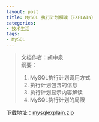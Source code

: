 ```yaml
---
layout: post
title: MySQL 执行计划解读（EXPLAIN）
categories:
- 技术生活
tags:
- MySQL
---
```


>文档作者：胡中泉  
>纲要：  
>
>1. MySQL执行计划调用方式  
>2. 执行计划包含的信息  
>3. 执行计划显示内容解读  
>4. MySQL执行计划的局限

下载地址：[mysqlexplain.zip](/uploadfile/201306/be4b1371457613.zip)